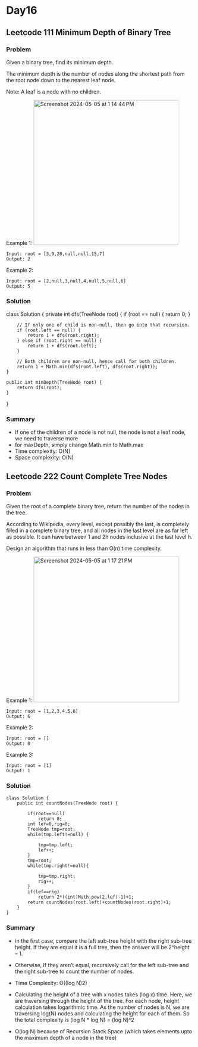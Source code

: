 # Day16
## Leetcode 111 Minimum Depth of Binary Tree
### Problem
Given a binary tree, find its minimum depth.

The minimum depth is the number of nodes along the shortest path from the root node down to the nearest leaf node.

Note: A leaf is a node with no children.

Example 1:
<img width="389" alt="Screenshot 2024-05-05 at 1 14 44 PM" src="https://github.com/nancyyang277/Leetcode-daily/assets/165972977/7c39a1ba-e98c-4f28-87d5-4d66123a5391">

```
Input: root = [3,9,20,null,null,15,7]
Output: 2
```
Example 2:
```
Input: root = [2,null,3,null,4,null,5,null,6]
Output: 5
```

### Solution
class Solution {
    private int dfs(TreeNode root) {
        if (root == null) {
            return 0;
        }

        // If only one of child is non-null, then go into that recursion.
        if (root.left == null) {
            return 1 + dfs(root.right);
        } else if (root.right == null) {
            return 1 + dfs(root.left);
        }

        // Both children are non-null, hence call for both children.
        return 1 + Math.min(dfs(root.left), dfs(root.right));
    }

    public int minDepth(TreeNode root) {
        return dfs(root);
    }
}

### Summary
- If one of the children of a node is not null, the node is not a leaf node, we need to traverse more
- for maxDepth, simply change Math.min to Math.max
- Time complexity: O(N)
- Space complexity: O(N)

## Leetcode 222 Count Complete Tree Nodes
### Problem
Given the root of a complete binary tree, return the number of the nodes in the tree.

According to Wikipedia, every level, except possibly the last, is completely filled in a complete binary tree, and all nodes in the last level are as far left as possible. It can have between 1 and 2h nodes inclusive at the last level h.

Design an algorithm that runs in less than O(n) time complexity.

 

Example 1:
<img width="391" alt="Screenshot 2024-05-05 at 1 17 21 PM" src="https://github.com/nancyyang277/Leetcode-daily/assets/165972977/b3d762c0-e406-49fd-9d24-34f92c0789df">

```
Input: root = [1,2,3,4,5,6]
Output: 6
```
Example 2:
```
Input: root = []
Output: 0
```
Example 3:
```
Input: root = [1]
Output: 1
```

### Solution
```
class Solution {
    public int countNodes(TreeNode root) {
        
        if(root==null)
            return 0;
        int lef=0,rig=0;
        TreeNode tmp=root;
        while(tmp.left!=null) {
		
            tmp=tmp.left;
            lef++;
        }
        tmp=root;
        while(tmp.right!=null){
		
            tmp=tmp.right;
            rig++;
        }
        if(lef==rig)
            return 2*((int)Math.pow(2,lef)-1)+1;
        return countNodes(root.left)+countNodes(root.right)+1;
    }
}
```
### Summary
- in the first case, compare the left sub-tree height with the right sub-tree height. If they are equal it is a full tree, then the answer will be 2^height – 1.
- Otherwise, If they aren’t equal, recursively call for the left sub-tree and the right sub-tree to count the number of nodes.
- Time Complexity: O((log N)2)

- Calculating the height of a tree with x nodes takes (log x) time.
  Here, we are traversing through the height of the tree.
  For each node, height calculation takes logarithmic time.
  As the number of nodes is N, we are traversing log(N) nodes and calculating the height for each of them.
  So the total complexity is (log N * log N) = (log N)^2
-  O(log N)  because of Recursion Stack Space (which takes elements upto the maximum depth of a node in the tree)
